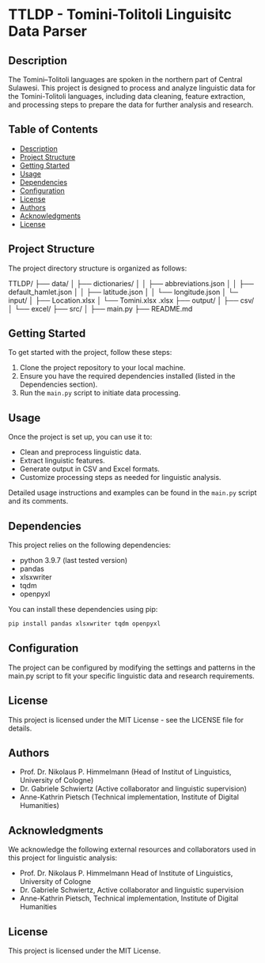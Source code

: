 # TTLDP - Tomini-Tolitoli Linguisitc Data Parser<!-- omit in toc -->
## Description
The Tomini–Tolitoli languages are spoken in the northern part of Central Sulawesi. This project is designed to process and analyze linguistic data for the Tomini-Tolitoli languages, including data cleaning, feature extraction, and processing steps to prepare the data for further analysis and research.

## Table of Contents <!-- omit in toc -->

- [Description](#description)
- [Project Structure](#project-structure)
- [Getting Started](#getting-started)
- [Usage](#usage)
- [Dependencies](#dependencies)
- [Configuration](#configuration)
- [License](#license)
- [Authors](#authors)
- [Acknowledgments](#acknowledgments)
- [License](#license-1)


## Project Structure

The project directory structure is organized as follows:

TTLDP/
├── data/
│ ├── dictionaries/
│ │ ├── abbreviations.json
│ │ ├── default_hamlet.json
│ │ ├── latitude.json
│ │ └── longitude.json
│ └─ input/
│ ├── Location.xlsx
│ └── Tomini.xlsx
.xlsx
├── output/
│ ├── csv/
│ └── excel/
├── src/
│ ├── main.py
├── README.md


## Getting Started

To get started with the project, follow these steps:

1. Clone the project repository to your local machine.
2. Ensure you have the required dependencies installed (listed in the Dependencies section).
3. Run the `main.py` script to initiate data processing.

## Usage

Once the project is set up, you can use it to:

- Clean and preprocess linguistic data.
- Extract linguistic features.
- Generate output in CSV and Excel formats.
- Customize processing steps as needed for linguistic analysis.

Detailed usage instructions and examples can be found in the `main.py` script and its comments.

## Dependencies

This project relies on the following dependencies:
- python 3.9.7 (last tested version)
- pandas
- xlsxwriter
- tqdm
- openpyxl

You can install these dependencies using pip:

```bash
pip install pandas xlsxwriter tqdm openpyxl
```

## Configuration
The project can be configured by modifying the settings and patterns in the main.py script to fit your specific linguistic data and research requirements.

## License
This project is licensed under the MIT License - see the LICENSE file for details.

## Authors

- Prof. Dr. Nikolaus P. Himmelmann (Head of Institut of Linguistics, University of Cologne)
- Dr. Gabriele Schwiertz (Active collaborator and linguistic supervision)
- Anne-Kathrin Pietsch (Technical implementation, Institute of Digital Humanities)
  
## Acknowledgments

We acknowledge the following external resources and collaborators used in this project for linguistic analysis:

- Prof. Dr. Nikolaus P. Himmelmann Head of Institute of Linguistics, University of Cologne
- Dr. Gabriele Schwiertz, Active collaborator and linguistic supervision
- Anne-Kathrin Pietsch, Technical implementation, Institute of Digital Humanities

## License
This project is licensed under the MIT License.